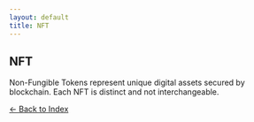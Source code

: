 ```yaml
---
layout: default
title: NFT
---
```


## NFT

Non-Fungible Tokens represent unique digital assets secured by blockchain. Each NFT is distinct and not interchangeable.

[← Back to Index](/)
